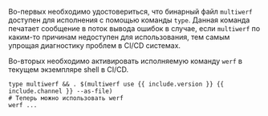 Во-первых необходимо удостовериться, что бинарный файл `multiwerf` доступен для исполнения с помощью команды `type`. Данная команда печатает сообщение в поток вывода ошибок в случае, если `multiwerf` по каким-то причинам недоступен для использования, тем самым упрощая диагностику проблем в CI/CD системах.

Во-вторых необходимо активировать исполняемую команду `werf` в текущем экземпляре shell в CI/CD.

```shell
type multiwerf && . $(multiwerf use {{ include.version }} {{ include.channel }} --as-file)
# Теперь можно использовать werf
werf ...
```
